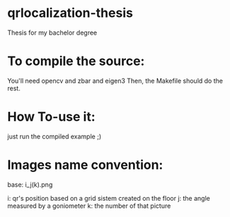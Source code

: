 qrlocalization-thesis
=====================

Thesis for my bachelor degree

To compile the source:
======================

You'll need opencv and zbar and eigen3
Then, the Makefile should do the rest.

How To-use it:
==============
just run the compiled example ;)

Images name convention:
=======================

base: i_j(k).png

i: qr's position based on a grid sistem created on the floor
j: the angle measured by a goniometer
k: the number of that picture


